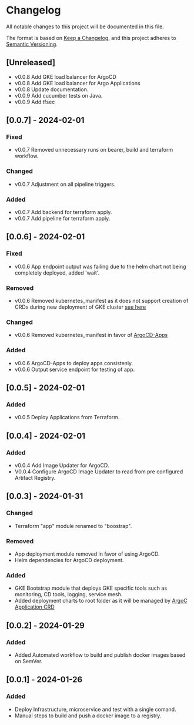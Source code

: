 # Changelog

All notable changes to this project will be documented in this file.

The format is based on [Keep a Changelog](https://keepachangelog.com/en/1.1.0/),
and this project adheres to [Semantic Versioning](https://semver.org/spec/v2.0.0.html).

## [Unreleased]

- v0.0.8 Add GKE load balancer for ArgoCD
- v0.0.8 Add GKE load balancer for Argo Applications
- v0.0.8 Update documentation.
- v0.0.9 Add cucumber tests on Java.
- v0.0.9 Add tfsec

## [0.0.7] - 2024-02-01

### Fixed

- v0.0.7 Removed unnecessary runs on bearer, build and terraform workflow.

### Changed

- v0.0.7 Adjustment on all pipeline triggers.

### Added

- v0.0.7 Add backend for terraform apply.
- v0.0.7 Add pipeline for terraform apply.

## [0.0.6] - 2024-02-01

### Fixed

- v0.0.6 App endpoint output was failing due to the helm chart not being completely deployed, added 'wait'.

### Removed

- v0.0.6 Removed kubernetes_manifest as it does not support creation of CRDs during new deployment of GKE cluster [see here](https://github.com/hashicorp/terraform-provider-kubernetes/issues/1775)

### Changed

- v0.0.6 Removed kubernetes_manifest in favor of [ArgoCD-Apps](https://artifacthub.io/packages/helm/argo/argocd-apps)

### Added

- v0.0.6 ArgoCD-Apps to deploy apps consistenly.
- v0.0.6 Output service endpoint for testing of app.

## [0.0.5] - 2024-02-01

### Added

- v0.0.5 Deploy Applications from Terraform.

## [0.0.4] - 2024-02-01

### Added

- v0.0.4 Add Image Updater for ArgoCD.
- V0.0.4 Configure ArgoCD Image Updater to read from pre configured Artifact Registry.

## [0.0.3] - 2024-01-31

### Changed

- Terraform "app" module renamed to "boostrap".

### Removed

- App deployment module removed in favor of using ArgoCD.
- Helm dependencies for ArgoCD deployment.

### Added

- GKE Bootstrap module that deploys GKE specific tools such as monitoring, CD tools, logging, service mesh.
- Added deployment charts to root folder as it will be managed by [ArgoC Application CRD](https://nandhabalanmarimuthu.medium.com/argo-cd-applications-b1e5bcb3c6af)

## [0.0.2] - 2024-01-29

### Added

- Added Automated workflow to build and publish docker images based on SemVer.

## [0.0.1] - 2024-01-26

### Added

- Deploy Infrastructure, microservice and test with a single comand.
- Manual steps to build and push a docker image to a registry.
